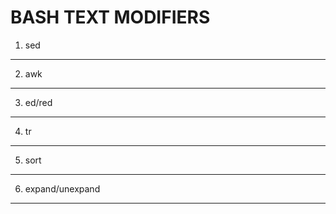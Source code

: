 BASH TEXT MODIFIERS
===================

1. sed
------
2. awk
------
3. ed/red
------
4. tr
------
5. sort
------
6. expand/unexpand
------
